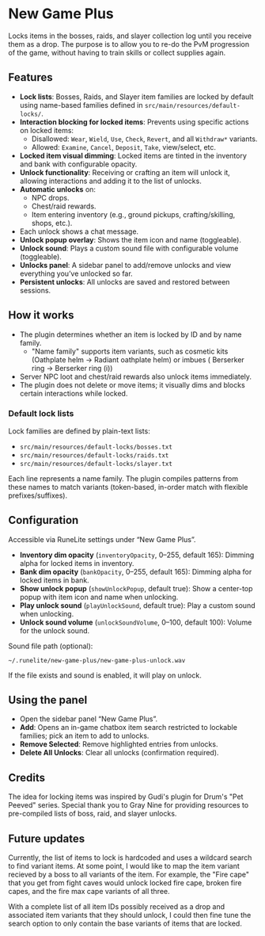 # New Game Plus

Locks items in the bosses, raids, and slayer collection log until you receive them as a drop. The purpose is to
allow you to re-do the PvM progression of the game, without having to train skills or collect supplies again.

## Features

- **Lock lists**: Bosses, Raids, and Slayer item families are locked by default using name-based families defined in
  `src/main/resources/default-locks/`.
- **Interaction blocking for locked items**: Prevents using specific actions on locked items:
    - Disallowed: `Wear`, `Wield`, `Use`, `Check`, `Revert`, and all `Withdraw*` variants.
    - Allowed: `Examine`, `Cancel`, `Deposit`, `Take`, view/select, etc.
- **Locked item visual dimming**: Locked items are tinted in the inventory and bank with configurable opacity.
- **Unlock functionality**: Receiving or crafting an item will unlock it, allowing interactions and adding it to the
  list of unlocks.
- **Automatic unlocks** on:
    - NPC drops.
    - Chest/raid rewards.
    - Item entering inventory (e.g., ground pickups, crafting/skilling, shops, etc.).
- Each unlock shows a chat message.
- **Unlock popup overlay**: Shows the item icon and name (toggleable).
- **Unlock sound**: Plays a custom sound file with configurable volume (toggleable).
- **Unlocks panel**: A sidebar panel to add/remove unlocks and view everything you’ve unlocked so far.
- **Persistent unlocks**: All unlocks are saved and restored between sessions.

## How it works

- The plugin determines whether an item is locked by ID and by name family.
    - "Name family" supports item variants, such as cosmetic kits (Oathplate helm -> Radiant oathplate helm) or imbues (
      Berserker ring -> Berserker ring (i))
- Server NPC loot and chest/raid rewards also unlock items immediately.
- The plugin does not delete or move items; it visually dims and blocks certain interactions while locked.

### Default lock lists

Lock families are defined by plain-text lists:

- `src/main/resources/default-locks/bosses.txt`
- `src/main/resources/default-locks/raids.txt`
- `src/main/resources/default-locks/slayer.txt`

Each line represents a name family. The plugin compiles patterns from these names to match variants (token-based,
in-order match with flexible prefixes/suffixes).

## Configuration

Accessible via RuneLite settings under “New Game Plus”.

- **Inventory dim opacity** (`inventoryOpacity`, 0–255, default 165): Dimming alpha for locked items in inventory.
- **Bank dim opacity** (`bankOpacity`, 0–255, default 165): Dimming alpha for locked items in bank.
- **Show unlock popup** (`showUnlockPopup`, default true): Show a center-top popup with item icon and name when
  unlocking.
- **Play unlock sound** (`playUnlockSound`, default true): Play a custom sound when unlocking.
- **Unlock sound volume** (`unlockSoundVolume`, 0–100, default 100): Volume for the unlock sound.

Sound file path (optional):

```
~/.runelite/new-game-plus/new-game-plus-unlock.wav
```

If the file exists and sound is enabled, it will play on unlock.

## Using the panel

- Open the sidebar panel “New Game Plus”.
- **Add**: Opens an in-game chatbox item search restricted to lockable families; pick an item to add to unlocks.
- **Remove Selected**: Remove highlighted entries from unlocks.
- **Delete All Unlocks**: Clear all unlocks (confirmation required).

## Credits

The idea for locking items was inspired by Gudi's plugin for Drum's "Pet Peeved" series. Special thank you to Gray Nine
for providing resources to pre-compiled lists of boss, raid, and slayer unlocks.

## Future updates

Currently, the list of items to lock is hardcoded and uses a wildcard search to find variant items. At some point, I
would like to map the item variant recieved by a boss to all variants of the item. For example, the "Fire cape" that
you get from fight caves would unlock locked fire cape, broken fire capes, and the fire max cape variants of all three.

With a complete list of all item IDs possibly received as a drop and associated item variants that they should unlock, I
could then fine tune the search option to only contain the base variants of items that are locked.
